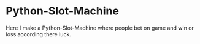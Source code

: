 # Python-Slot-Machine
Here I make a Python-Slot-Machine where people bet on game and win or loss according there luck.
